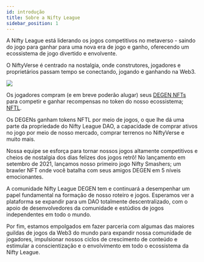 ```yaml
---
id: introdução
title: Sobre a Nifty League
sidebar_position: 1
---
```


A Nifty League está liderando os jogos competitivos no metaverso - saindo do jogo para ganhar para uma nova era de jogo e ganho, oferecendo um ecossistema de jogo divertido e envolvente.

O NiftyVerse é centrado na nostalgia, onde construtores, jogadores e proprietários passam tempo se conectando, jogando e ganhando na Web3.

![](/img/story.gif)

Os jogadores compram (e em breve poderão alugar) seus [DEGEN NFTs](https://opensea.io/collection/niftydegen) para competir e ganhar recompensas no token do nosso ecossistema; [NFTL](https://www.coingecko.com/en/coins/nifty-league).

Os DEGENs ganham tokens NFTL por meio de jogos, o que lhe dá uma parte da propriedade do Nifty League DAO, a capacidade de comprar ativos no jogo por meio de nosso mercado, comprar terrenos no NiftyVerse e muito mais.

Nossa equipe se esforça para tornar nossos jogos altamente competitivos e cheios de nostalgia dos dias felizes dos jogos retrô! No lançamento em setembro de 2021, lançamos nosso primeiro jogo Nifty Smashers; um brawler NFT onde você batalha com seus amigos DEGEN em 5 níveis emocionantes.

A comunidade Nifty League DEGEN tem e continuará a desempenhar um papel fundamental na formação de nosso roteiro e jogos. Esperamos ver a plataforma se expandir para um DAO totalmente descentralizado, com o apoio de desenvolvedores da comunidade e estúdios de jogos independentes em todo o mundo.

Por fim, estamos empolgados em fazer parceria com algumas das maiores guildas de jogos da Web3 do mundo para expandir nossa comunidade de jogadores, impulsionar nossos ciclos de crescimento de conteúdo e estimular a conscientização e o envolvimento em todo o ecossistema da Nifty League.
